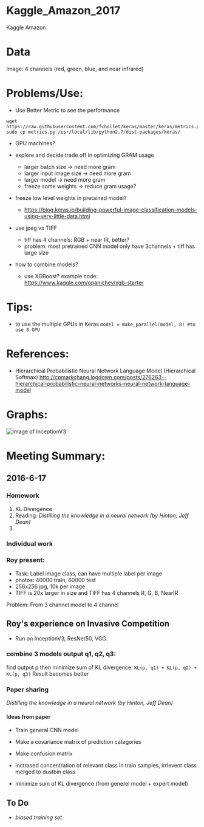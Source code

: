 # Kaggle_Amazon_2017
Kaggle Amazon

# Data

Image: 4 channels (red, green, blue, and near infrared)

# Problems/Use:
- Use Better Metric to see the performance
```
wget https://raw.githubusercontent.com/fchollet/keras/master/keras/metrics.py
sudo cp metrics.py /usr/local/lib/python2.7/dist-packages/keras/
```

- GPU machines?

- explore and decide trade off in optimizing GRAM usage
  - larger batch size -> need more gram
  - larger input image size -> need more gram
  - larger model -> need more gram
  - freeze some weights -> reduce gram usage?

- freeze low level weights in pretained model?
  - https://blog.keras.io/building-powerful-image-classification-models-using-very-little-data.html

- use jpeg vs TIFF
  - tiff has 4 channels: RGB + near IR, better?
  - problem: most pretrained CNN model only have 3channels + tiff has large size

- how to combine models?
  - use XGBoost? example code: https://www.kaggle.com/opanichev/xgb-starter
  
# Tips:

- to use the multiple GPUs in Keras
```model = make_parallel(model, 8) #to use 8 GPU```

# References:
- Hierarchical Probabilistic Neural Network Language Model (Hierarchical Softmax)
http://cpmarkchang.logdown.com/posts/276263--hierarchical-probabilistic-neural-networks-neural-network-language-model

# Graphs:
![Image of InceptionV3](https://media.licdn.com/mpr/mpr/AAEAAQAAAAAAAAzbAAAAJGI1MzE2MDA2LTkxY2EtNDk3OC1hM2RjLWM0YTljNDIxMDQ1Zg.png)

# Meeting Summary:

## 2016-6-17

### Homework

1. KL Divergence
2. Reading: *Distilling the knowledge in a neural network (by Hinton, Jeff Dean)*
3. 

### Individual work




### Roy present:
- Task: Label image class, can have multiple label per image
- photos: 40000 train, 60000 test
- 256x256 jpg, 10k per image
- TIFF is 20x larger in size and TIFF has 4 channels
R, G, B, NearIR

Problem:
From 3 channel model to 4 channel

## Roy's experience on Invasive Competition

- Run on InceptionV3, ResNet50, VGG.

### combine 3 models output q1, q2, q3:

find output p then minimize sum of KL divergence:
``` KL(p, q1) + KL(p, q2) + KL(p, q3) ```
Result becomes better

### Paper sharing

*Distilling the knowledge in a neural network (by Hinton, Jeff Dean)*

#### Ideas from paper

- Train general CNN model
- Make a covariance matrix of prediction categories
- Make confusion matrix
- inctrased concentration of relevant class in train samples, irrlevent class merged to dustbin class

- minimize sum of KL divergence (from generel model + expert model)

## To Do
- *biased training set*
